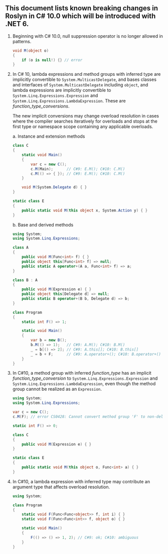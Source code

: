 ﻿## This document lists known breaking changes in Roslyn in C# 10.0 which will be introduced with .NET 6.

1. Beginning with C# 10.0, null suppression operator is no longer allowed in patterns.
    ```csharp
    void M(object o)
    {
        if (o is null!) {} // error
    }
    ```

2. In C# 10, lambda expressions and method groups with inferred type are implicitly convertible to `System.MulticastDelegate`, and bases classes and interfaces of `System.MulticastDelegate` including `object`,
and lambda expressions are implicitly convertible to `System.Linq.Expressions.Expression` and `System.Linq.Expressions.LambdaExpression`.
These are _function_type_conversions_.

    The new implicit conversions may change overload resolution in cases where the compiler searches iteratively for overloads and stops at the first type or namespace scope containing any applicable overloads.

    a. Instance and extension methods

    ```csharp
    class C
    {
        static void Main()
        {
            var c = new C();
            c.M(Main);      // C#9: E.M(); C#10: C.M()
            c.M(() => { }); // C#9: E.M(); C#10: C.M()
        }
    
        void M(System.Delegate d) { }
    }

    static class E
    {
        public static void M(this object x, System.Action y) { }
    }
    ```

    b. Base and derived methods

    ```csharp
    using System;
    using System.Linq.Expressions;

    class A
    {
        public void M(Func<int> f) { }
        public object this[Func<int> f] => null;
        public static A operator+(A a, Func<int> f) => a;
    }

    class B : A
    {
        public void M(Expression e) { }
        public object this[Delegate d] => null;
        public static B operator+(B b, Delegate d) => b;
    }

    class Program
    {
        static int F() => 1;

        static void Main()
        {
            var b = new B();
            b.M(() => 1);   // C#9: A.M(); C#10: B.M()
            _ = b[() => 2]; // C#9: A.this[]; C#10: B.this[]
            _ = b + F;      // C#9: A.operator+(); C#10: B.operator+()
        }
    }
    ```

3. In C#10, a method group with inferred _function_type_ has an implicit _function_type_conversion_ to `System.Linq.Expressions.Expression` and `System.Linq.Expressions.LambdaExpression`, even though the method group cannot be realized as an `Expression`.

    ```csharp
    using System;
    using System.Linq.Expressions;

    var c = new C();
    c.M(F); // error CS0428: Cannot convert method group 'F' to non-delegate type 'Expression'

    static int F() => 0;

    class C
    {
        public void M(Expression e) { }
    }

    static class E
    {
        public static void M(this object o, Func<int> a) { }
    }
    ```

4. In C#10, a lambda expression with inferred type may contribute an argument type that affects overload resolution.

    ```csharp
    using System;

    class Program
    {
        static void F(Func<Func<object>> f, int i) { }
        static void F(Func<Func<int>> f, object o) { }

        static void Main()
        {
            F(() => () => 1, 2); // C#9: ok; C#10: ambiguous
        }
    }
    ```
